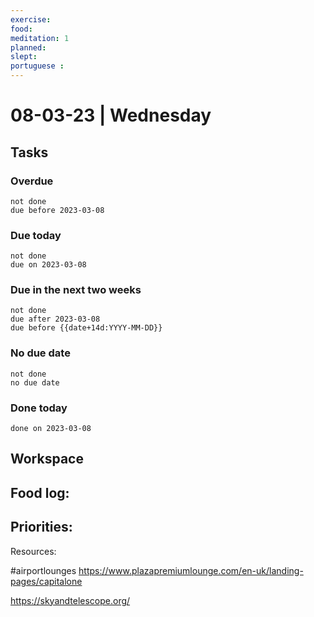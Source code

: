 ```yaml
---
exercise: 
food:
meditation: 1
planned:
slept:
portuguese :
---
```


# 08-03-23 | Wednesday

## Tasks
### Overdue
```tasks
not done
due before 2023-03-08
```

### Due today
```tasks
not done
due on 2023-03-08
```

### Due in the next two weeks
```tasks
not done
due after 2023-03-08
due before {{date+14d:YYYY-MM-DD}}
```

### No due date
```tasks
not done
no due date
```

### Done today
```tasks
done on 2023-03-08
```

## Workspace


Food log:
- 

Priorities:
- 

Resources:

#airportlounges
https://www.plazapremiumlounge.com/en-uk/landing-pages/capitalone

https://skyandtelescope.org/